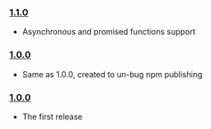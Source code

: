 
### [1.1.0](https://github.com/thefabulousdev/middleware-runner/releases/tag/1.1.0)

- Asynchronous and promised functions support

### [1.0.0](https://github.com/thefabulousdev/middleware-runner/releases/tag/1.0.1)

- Same as 1.0.0, created to un-bug npm publishing

### [1.0.0](https://github.com/thefabulousdev/middleware-runner/releases/tag/1.0.0)

- The first release
